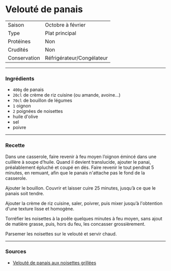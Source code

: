 # Velouté de panais

| | |
|:---|:---|
| Saison | Octobre à février |
| Type | Plat principal |
| Protéines | Non |
| Crudités | Non |
| Conservation | Réfrigérateur/Congélateur |

---

### Ingrédients

* `400g` de panais
* `20cl` de crème de riz cuisine (ou amande, avoine...)
* `70cl` de bouillon de légumes
* `1` oignon
* `2` poignées de noisettes
* huile d'olive
* sel
* poivre

---

### Recette

Dans une casserole, faire revenir à feu moyen l’oignon émincé dans une cuillère à soupe d’huile. Quand il devient translucide, ajouter le panai, préalablement épluché et coupé en dés. Faire revenir le tout pendnat 5 minutes, en remuant, afin que le panais n'attache pas le fond de la casserole.

Ajouter le bouillon. Couvrir et laisser cuire 25 minutes, jusqu’à ce que le panais soit tendre.

Ajouter la crème de riz cuisine, saler, poivrer, puis mixer jusqu’à l'obtention d'une texture lisse et homogène.

Torréfier les noisettes à la poêle quelques minutes à feu moyen, sans ajout de matière grasse, puis, hors du feu, les concasser grossièrement.

Parsemer les noisettes sur le velouté et servir chaud.

---

### Sources

* [Velouté de panais aux noisettes grillées](http://www.la-gourmandise-selon-angie.com/archives/2016/12/03/34570203.html#utm_medium=email&utm_source=notification&utm_campaign=poupougnette)
